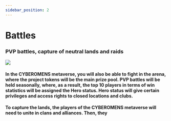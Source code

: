 ```yaml
---
sidebar_position: 2
---
```


# Battles
### PVP battles, capture of neutral lands and raids
![](/img/battles.png)

#### In the CYBEROMENS metaverse, you will also be able to fight in the arena, where the project tokens will be the main prize pool.  PVP battles will be held seasonally, where, as a result, the top 10 players in terms of win statistics will be assigned the Hero status.  Hero status will give certain privileges and access rights to closed locations and clubs.
#### To capture the lands, the players of the CYBEROMENS metaverse will need to unite in clans and alliances. Then, they